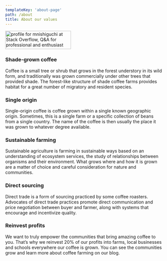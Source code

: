 ```yaml
---
templateKey: 'about-page'
path: /about
title: About our values
---
```


<a href="https://stackoverflow.com/users/3837223/mnishiguchi"><img src="https://stackoverflow.com/users/flair/3837223.png" width="208" height="58" alt="profile for mnishiguchi at Stack Overflow, Q&amp;A for professional and enthusiast programmers" title="profile for mnishiguchi at Stack Overflow, Q&amp;A for professional and enthusiast programmers"></a>

### Shade-grown coffee
Coffee is a small tree or shrub that grows in the forest understory in its wild form, and traditionally was grown commercially under other trees that provided shade. The forest-like structure of shade coffee farms provides habitat for a great number of migratory and resident species.

### Single origin
Single-origin coffee is coffee grown within a single known geographic origin. Sometimes, this is a single farm or a specific collection of beans from a single country. The name of the coffee is then usually the place it was grown to whatever degree available.

### Sustainable farming
Sustainable agriculture is farming in sustainable ways based on an understanding of ecosystem services, the study of relationships between organisms and their environment. What grows where and how it is grown are a matter of choice and careful consideration for nature and communities.

### Direct sourcing
Direct trade is a form of sourcing practiced by some coffee roasters. Advocates of direct trade practices promote direct communication and price negotiation between buyer and farmer, along with systems that encourage and incentivize quality.

### Reinvest profits
We want to truly empower the communities that bring amazing coffee to you. That’s why we reinvest 20% of our profits into farms, local businesses and schools everywhere our coffee is grown. You can see the communities grow and learn more about coffee farming on our blog.
